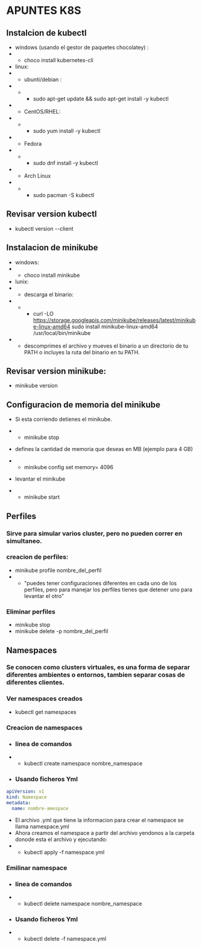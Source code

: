 # APUNTES K8S

## Instalcion de kubectl


* windows (usando el gestor de paquetes chocolatey) : 
* * choco install kubernetes-cli
* linux:
* * ubunti/debian : 
* * * sudo apt-get update && sudo apt-get install -y kubectl
* * CentOS/RHEL:
* * * sudo yum install -y kubectl
* * Fedora
* * * sudo dnf install -y kubectl
* * Arch Linux
* * * sudo pacman -S kubectl


## Revisar version kubectl
* kubectl version --client

## Instalacion de minikube

* windows:
* * choco install minikube
* lunix:
* * descarga el binario:
* * * curl -LO https://storage.googleapis.com/minikube/releases/latest/minikube-linux-amd64 sudo install minikube-linux-amd64 /usr/local/bin/minikube
* * descomprimes el archivo y mueves el binario a un directorio de tu PATH o incluyes la ruta del binario en tu PATH.

## Revisar version minikube:
* minikube version


## Configuracion de memoria del minikube
* Si esta corriendo detienes el minikube.
*  * minikube stop
* defines la cantidad de memoria que deseas en MB (ejemplo para 4 GB)
*  * minikube config set memory= 4096

* levantar el minikube
*  * minikube start

## Perfiles

### Sirve para simular varios cluster, pero no pueden correr en simultaneo.

### creacion de perfiles:

* minikube profile nombre_del_perfil
* * "puedes tener configuraciones diferentes en cada uno de los perfiles, pero para manejar los perfiles tienes que detener uno para levantar el otro"

### Eliminar perfiles
* minikube stop
* minikube delete -p nombre_del_perfil


## Namespaces
### Se conocen como clusters virtuales, es una forma de separar diferentes ambientes o entornos, tambien separar cosas de diferentes clientes.
### Ver namespaces creados
* kubectl get namespaces
### Creacion de namespaces

* ### linea de comandos

* * kubectl create namespace nombre_namespace

* ### Usando ficheros Yml
``` yaml
apiVersion: v1
kind: Namespace
metadata:
  name: nombre-amespace
````
* El archivo .yml que tiene la informacion para crear el namespace se llama namespace.yml
* Ahora creamos el namespace a partir del archivo yendonos a la carpeta donode esta el archivo y ejecutando:
* * kubectl apply -f namespace.yml

### Emilinar namespace 

* ### linea de comandos

* * kubectl delete namespace nombre_namespace

* ### Usando ficheros Yml

* * kubectl delete -f namespace.yml

